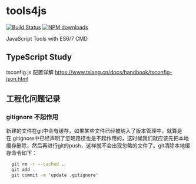 # tools4js
[![Build Status](https://img.shields.io/travis/swdenglian/tools4js.svg?branch=master)](https://img.shields.io/travis/swdenglian/tools4js)
[![NPM downloads](http://img.shields.io/npm/dt/tools4js.svg?style=flat-square)](https://npmjs.com/package/tools4js)

JavaScript Tools with ES6/7  CMD


## TypeScript Study

tsconfig.js 配置详解
https://www.tslang.cn/docs/handbook/tsconfig-json.html

### 

## 工程化问题记录
### gitignore 不起作用
新建的文件在git中会有缓存，如果某些文件已经被纳入了版本管理中，就算是在.gitignore中已经声明了忽略路径也是不起作用的，这时候我们就应该先把本地缓存删除，然后再进行git的push，这样就不会出现忽略的文件了。git清除本地缓存命令如下：
```cmd
  git rm -r --cached .
  git add .
  git commit -m 'update .gitignore'
```


